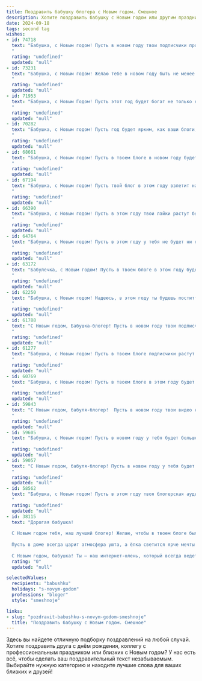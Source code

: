```yaml
---
title: Поздравить бабушку блогера с Новым годом. Смешное
description: Хотите поздравить бабушку с Новым годом или другим праздником? Наш ИИ создаст незабываемое поздравление, а вы обязательно выделитесь среди других.  
date: 2024-09-18
tags: second tag
wishes:
- id: 74718
  text: "Бабушка, с Новым годом! Пусть в новом году твои подписчики продолжают расти как на дрожжах, а лайки сыплются как снег на Новый год! 😂🎉
  "
  rating: "undefined"
  updated: "null"
- id: 73231
  text: "Бабушка, с Новым годом! Желаю тебе в новом году быть не менее популярной, чем твои любимые блогеры! Пусть лайки сыпятся на тебя как снежинки, а комментарии будут только добрыми и позитивными!
  "
  rating: "undefined"
  updated: "null"
- id: 71953
  text: "Бабушка, с Новым Годом! Пусть этот год будет богат не только на подписчиков, но и на вкусные пирожки! 😉🎉
  "
  rating: "undefined"
  updated: "null"
- id: 70282
  text: "Бабушка, с Новым годом! Пусть год будет ярким, как ваши блоги, и прибыльным, как ваши лайки! 😂🥳
  "
  rating: "undefined"
  updated: "null"
- id: 68661
  text: "Бабушка, с Новым годом! Пусть в твоем блоге в новом году будет больше лайков, а подписчики никогда не устанут от твоих советов, рецептов и жизненных историй! 😉🎉
  "
  rating: "undefined"
  updated: "null"
- id: 67194
  text: "Бабушка, с Новым годом! Пусть твой блог в этом году взлетит на вершину популярности, а подписчики будут сыпать лайками, как Дед Мороз подарками! 🎄🎁🎉
  "
  rating: "undefined"
  updated: "null"
- id: 66390
  text: "Бабушка, с Новым годом! Пусть в этом году твои лайки растут быстрее, чем количество просмотров на твоем канале про \"Как связать носки из старых джинсов\". 😁
  "
  rating: "undefined"
  updated: "null"
- id: 64764
  text: "Бабушка, с Новым годом! Пусть в этом году у тебя не будет ни одного подписчика, кроме нас, внуков, а сторис ты будешь снимать только с котлетами и внучатами! 🎉
  "
  rating: "undefined"
  updated: "null"
- id: 63172
  text: "Бабулечка, с Новым годом! Пусть в твоем блоге в этом году будет еще больше подписчиков, а комментарии — только позитивные! Желаю тебе креативных идей, ярких видео и, конечно же, крепкого здоровья, чтобы ты могла снимать ролики еще много-много лет! 🎉
  "
  rating: "undefined"
  updated: "null"
- id: 62250
  text: "Бабушка, с Новым годом! Надеюсь, в этом году ты будешь поститть меньше рецептов аля \"как приготовить борщ за 5 минут\" и больше видео о том, как правильно выключить компьютер 😂
  "
  rating: "undefined"
  updated: "null"
- id: 61788
  text: "С Новым годом, Бабушка-блогер! Пусть в новом году твои подписчики не перестанут тебя лайкать, а твои рецепты станут самыми вирусными в интернете! 🎉
  "
  rating: "undefined"
  updated: "null"
- id: 61277
  text: "Бабушка, с Новым годом! Пусть в твоем блоге подписчики растут как на дрожжах, а лайки сыплются как снежинки в метель! 🎄🎉🍾
  "
  rating: "undefined"
  updated: "null"
- id: 60769
  text: "Бабушка, с Новым годом! Пусть в твоем блоге в этом году будет еще больше подписчиков, а комментарии — только положительные, а еще — пусть внуки не забывают присылать тебе вкусняшки! 🎁🎉😂
  "
  rating: "undefined"
  updated: "null"
- id: 59843
  text: "С Новым годом, бабуля-блогер!  Пусть в новом году твои видео набирают миллионы просмотров, а комментарии пестрят восхищенными \"вау\" и \"лайками\"!  Желаю тебе креативных идей,  ярких эмоций  и  неиссякаемой энергии, чтобы покорять интернет-пространство! 🎉
  "
  rating: "undefined"
  updated: "null"
- id: 59605
  text: "Бабушка, с Новым годом! Пусть в новом году у тебя будет больше лайков, чем у всех блогеров вместе взятых, а подписчиков - больше, чем у твоего самого любимого котика! 😂🎉
  "
  rating: "undefined"
  updated: "null"
- id: 59057
  text: "С Новым годом, бабуля-блогер! Пусть в новом году у тебя будет больше лайков, чем морщин, а подписчиков - больше, чем пирожков на праздничном столе!
  "
  rating: "undefined"
  updated: "null"
- id: 58562
  text: "Бабушка, с Новым годом! Пусть в этом году твоя блогерская аудитория вырастет в два раза, а количество подписчиков будет не меньше, чем у блогера с говорящей фамилией \"Кулинар\"! 😅🎉
  "
  rating: "undefined"
  updated: "null"
- id: 38115
  text: "Дорогая бабушка!
  
  С Новым годом тебя, наш лучший блогер! Желаю, чтобы в твоем блоге было столько лайков, сколько снежинок за окном, чтобы подписчики редактировались, как волшебная сказка — одна редакция лучше другой! Пусть камеру ловит только лучшие моменты, а шутки выходят такой же точной, как первый снег!
  
  Пусть в доме всегда царит атмосфера уюта, а ёлка светится ярче мечты о лучшем контенте. Желаю здоровья, счастья и, чтобы к тебе в гости приходили только те, кто не крадет печенье из твоей банки с секретом!
  
  С Новым годом, бабушка! Ты — наш интернет-олень, который всегда ведет нас к новым хайпам и блестящим свершениям!"
  rating: "0"
  updated: "null"

selectedValues:
  recipients: "babushku"
  holidays: "s-novym-godom"
  professions: "bloger"
  style: "smeshnoje"

links:
- slug: "pozdravit-babushku-s-novym-godom-smeshnoje"
  title: "Поздравить бабушку с Новым годом. Смешное"
---
```


Здесь вы найдете отличную подборку поздравлений на любой случай. 
Хотите поздравить друга с днём рождения, коллегу с профессиональным праздником или близких с Новым годом? У нас есть всё, чтобы сделать ваш поздравительный текст незабываемым. Выбирайте нужную категорию и находите лучшие слова для ваших близких и друзей!
